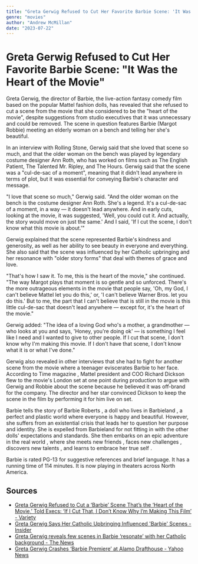 ```yaml
---
title: "Greta Gerwig Refused to Cut Her Favorite Barbie Scene: 'It Was the Heart of the Movie'"
genre: "movies"
author: "Andrew McMillan"
date: "2023-07-22"
---
```


# Greta Gerwig Refused to Cut Her Favorite Barbie Scene: "It Was the Heart of the Movie"

Greta Gerwig, the director of Barbie, the live-action fantasy comedy film based on the popular Mattel fashion dolls, has revealed that she refused to cut a scene from the movie that she considered to be the "heart of the movie", despite suggestions from studio executives that it was unnecessary and could be removed. The scene in question features Barbie (Margot Robbie) meeting an elderly woman on a bench and telling her she's beautiful.

In an interview with Rolling Stone, Gerwig said that she loved that scene so much, and that the older woman on the bench was played by legendary costume designer Ann Roth, who has worked on films such as The English Patient, The Talented Mr. Ripley, and The Hours. Gerwig said that the scene was a "cul-de-sac of a moment", meaning that it didn't lead anywhere in terms of plot, but it was essential for conveying Barbie's character and message.

"I love that scene so much," Gerwig said. "And the older woman on the bench is the costume designer Ann Roth. She's a legend. It's a cul-de-sac of a moment, in a way — it doesn't lead anywhere. And in early cuts, looking at the movie, it was suggested, 'Well, you could cut it. And actually, the story would move on just the same.' And I said, 'If I cut the scene, I don't know what this movie is about.'"

Gerwig explained that the scene represented Barbie's kindness and generosity, as well as her ability to see beauty in everyone and everything. She also said that the scene was influenced by her Catholic upbringing and her resonance with "older story forms" that deal with themes of grace and love.

"That's how I saw it. To me, this is the heart of the movie," she continued. "The way Margot plays that moment is so gentle and so unforced. There's the more outrageous elements in the movie that people say, 'Oh, my God, I can't believe Mattel let you do this,' or, 'I can't believe Warner Bros. let you do this.' But to me, the part that I can't believe that is still in the movie is this little cul-de-sac that doesn't lead anywhere — except for, it's the heart of the movie."

Gerwig added: "The idea of a loving God who's a mother, a grandmother — who looks at you and says, 'Honey, you're doing ok' — is something I feel like I need and I wanted to give to other people. If I cut that scene, I don't know why I'm making this movie. If I don't have that scene, I don't know what it is or what I've done."

Gerwig also revealed in other interviews that she had to fight for another scene from the movie where a teenager eviscerates Barbie to her face. According to Time magazine , Mattel president and COO Richard Dickson flew to the movie's London set at one point during production to argue with Gerwig and Robbie about the scene because he believed it was off-brand for the company. The director and her star convinced Dickson to keep the scene in the film by performing it for him live on set.

Barbie tells the story of Barbie Roberts , a doll who lives in Barbieland , a perfect and plastic world where everyone is happy and beautiful. However, she suffers from an existential crisis that leads her to question her purpose and identity. She is expelled from Barbieland for not fitting in with the other dolls' expectations and standards. She then embarks on an epic adventure in the real world , where she meets new friends , faces new challenges , discovers new talents , and learns to embrace her true self .

Barbie is rated PG-13 for suggestive references and brief language. It has a running time of 114 minutes. It is now playing in theaters across North America.

## Sources

- [Greta Gerwig Refused to Cut a ‘Barbie’ Scene That’s the ‘Heart of the Movie,’ Told Execs: ‘If I Cut That, I Don’t Know Why I’m Making This Film’ - Variety](https://variety.com/2023/film/news/barbie-cut-scene-greta-gerwig-refused-remove-old-woman-bench-scene-1235676474/)
- [Greta Gerwig Says Her Catholic Upbringing Influenced 'Barbie' Scenes - Insider](https://www.insider.com/greta-gerwig-says-her-catholic-upbringing-influenced-barbie-scenes-2023-7)
- [Greta Gerwig reveals few scenes in Barbie ‘resonate’ with her Catholic background - The News](https://www.thenews.com.pk/latest/1092768-greta-gerwig-reveals-few-scenes-in-barbie-resonate-with-her-catholic-background)
- [Greta Gerwig Crashes ‘Barbie Premiere’ at Alamo Drafthouse - Yahoo News](https://ca.sports.yahoo.com/news/greta-gerwig-crashes-barbie-premiere-034121570.html)
